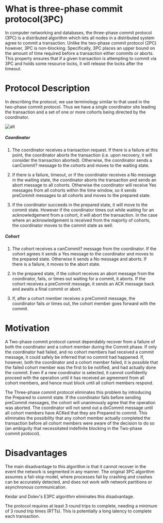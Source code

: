 # What is three-phase commit protocol(3PC)

In computer networking and databases, the three-phase commit protocol (3PC) is a distributed algorithm which lets all nodes in a distributed system agree to commit a transaction. Unlike the two-phase commit protocol (2PC) however, 3PC is non-blocking. Specifically, 3PC places an upper bound on the amount of time required before a transaction either commits or aborts. This property ensures that if a given transaction is attempting to commit via 3PC and holds some resource locks, it will release the locks after the timeout.

# Protocol Description

In describing the protocol, we use terminology similar to that used in the two-phase commit protocol. Thus we have a single coordinator site leading the transaction and a set of one or more cohorts being directed by the coordinator.

![alt](https://upload.wikimedia.org/wikipedia/en/3/39/Three-phase_commit_diagram.png)

##### Coordinator

1. The coordinator receives a transaction request. If there is a failure at this point, the coordinator aborts the transaction (i.e. upon recovery, it will consider the transaction aborted). Otherwise, the coordinator sends a canCommit? message to the cohorts and moves to the waiting state.

2. If there is a failure, timeout, or if the coordinator receives a No message in the waiting state, the coordinator aborts the transaction and sends an abort message to all cohorts. Otherwise the coordinator will receive Yes messages from all cohorts within the time window, so it sends preCommit messages to all cohorts and moves to the prepared state.

3. If the coordinator succeeds in the prepared state, it will move to the commit state. However if the coordinator times out while waiting for an acknowledgement from a cohort, it will abort the transaction. In the case where an acknowledgement is received from the majority of cohorts, the coordinator moves to the commit state as well.

##### Cohort

1. The cohort receives a canCommit? message from the coordinator. If the cohort agrees it sends a Yes message to the coordinator and moves to the prepared state. Otherwise it sends a No message and aborts. If there is a failure, it moves to the abort state.

2. In the prepared state, if the cohort receives an abort message from the coordinator, fails, or times out waiting for a commit, it aborts. If the cohort receives a preCommit message, it sends an ACK message back and awaits a final commit or abort.

3. If, after a cohort member receives a preCommit message, the coordinator fails or times out, the cohort member goes forward with the commit.

# Motivation

A Two-phase commit protocol cannot dependably recover from a failure of both the coordinator and a cohort member during the Commit phase. If only the coordinator had failed, and no cohort members had received a commit message, it could safely be inferred that no commit had happened. If, however, both the coordinator and a cohort member failed, it is possible that the failed cohort member was the first to be notified, and had actually done the commit. Even if a new coordinator is selected, it cannot confidently proceed with the operation until it has received an agreement from all cohort members, and hence must block until all cohort members respond.

The Three-phase commit protocol eliminates this problem by introducing the Prepared to commit state. If the coordinator fails before sending preCommit messages, the cohort will unanimously agree that the operation was aborted. The coordinator will not send out a doCommit message until all cohort members have ACKed that they are Prepared to commit. This eliminates the possibility that any cohort member actually completed the transaction before all cohort members were aware of the decision to do so (an ambiguity that necessitated indefinite blocking in the Two-phase commit protocol).

# Disadvantages

The main disadvantage to this algorithm is that it cannot recover in the event the network is segmented in any manner. The original 3PC algorithm assumes a fail-stop model, where processes fail by crashing and crashes can be accurately detected, and does not work with network partitions or asynchronous communication.

Keidar and Dolev's E3PC algorithm eliminates this disadvantage.

The protocol requires at least 3 round trips to complete, needing a minimum of 3 round trip times (RTTs). This is potentially a long latency to complete each transaction.














